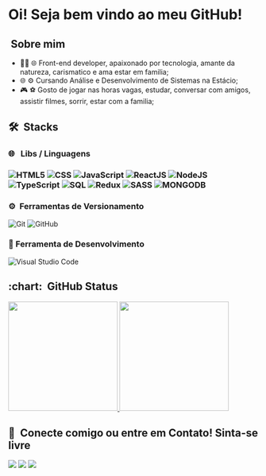 <h1> Oi! Seja bem vindo ao meu GitHub! </h1>


<h2>  &nbsp;Sobre mim </h2>

- 👨‍💻 🌐 Front-end developer, apaixonado por tecnologia, amante da natureza, carismatico e ama estar em familia;
- 🌐 ⚙️ Cursando Análise e Desenvolvimento de Sistemas na Estácio;
- 🎮 ⚽ Gosto de jogar nas horas vagas, estudar, conversar com amigos, assistir filmes, sorrir, estar com a familia;


<h2>🛠 &nbsp;Stacks</h2>

<h3>🌐 &nbsp; Libs / Linguagens<h3>

![HTML5](https://img.shields.io/badge/-HTML5-333333?style=flat&logo=HTML5)&nbsp;![CSS](https://img.shields.io/badge/-CSS-333333?style=flat&logo=CSS3&logoColor=1572B6)&nbsp;![JavaScript](https://img.shields.io/badge/-JavaScript-333333?style=flat&logo=javascript)&nbsp;![ReactJS](https://img.shields.io/badge/-React-333333?style=flat&logo=react)&nbsp;![NodeJS](https://img.shields.io/badge/-Node.js-333333?style=flat&logo=node.js)&nbsp;![TypeScript](https://img.shields.io/badge/-TypeScript-333333?style=flat&logo=typescript)&nbsp;![SQL](https://img.shields.io/badge/-MySQL-333333?style=flat&logo=mysql)&nbsp;![Redux](https://img.shields.io/badge/-Redux-333333?style=flat&logo=redux)&nbsp;![SASS](https://img.shields.io/badge/-SASS-333333?style=flat&logo=sass)&nbsp;![MONGODB](https://img.shields.io/badge/-MongoDB-333333?style=flat&logo=MongoDB)&nbsp;




<h3>⚙️&nbsp; Ferramentas de Versionamento</h3>

![Git](https://img.shields.io/badge/-Git-333333?style=flat&logo=git)&nbsp;![GitHub](https://img.shields.io/badge/-GitHub-333333?style=flat&logo=github)



<h3>🔧&nbsp;Ferramenta de Desenvolvimento</h3>

![Visual Studio Code](https://img.shields.io/badge/-Visual%20Studio%20Code-333333?style=flat&logo=visual-studio-code&logoColor=007ACC)



  
<h2> :chart: &nbsp;GitHub Status </h2>

<a  href="https://github.com/Gabriel-sys-hub">
  <img  height="220em"  src="https://github-readme-stats.vercel.app/api/top-langs/?username=Gabriel-sys-hub">
</a>
<a  href="https://github.com/Gabriel-sys-hub">
  <img  height="220em"  src="https://github-readme-stats.vercel.app/api?username=Gabriel-sys-hub&show_icons=true&theme=">
</a>

  

<h2>🤝&nbsp; Conecte comigo ou entre em Contato! Sinta-se livre</h2>

<div>
    <a href="https://www.linkedin.com/in/gabrielpfernandes/" target="_blank"><img src="https://img.shields.io/badge/-LinkedIn-%230077B5?style=for-the-badge&logo=linkedin&logoColor=white" target="_blank"></a> 
  <a href="https://wa.me/5577998368927" target="_blank"><img src="https://img.shields.io/badge/WhatsApp-25d366?style=for-the-badge&logo=whatsapp&logoColor=white" target="_blank"></a> 
  <a href = "mailto:gabrielfernandessilva.ba@gmail.com"><img src="https://img.shields.io/badge/-Gmail-ea4335?style=for-the-badge&logo=gmail&logoColor=white" target="_blank"></a>
</div>

